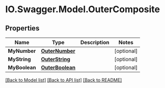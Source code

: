 # IO.Swagger.Model.OuterComposite
## Properties

Name | Type | Description | Notes
------------ | ------------- | ------------- | -------------
**MyNumber** | [**OuterNumber**](OuterNumber.md) |  | [optional] 
**MyString** | [**OuterString**](OuterString.md) |  | [optional] 
**MyBoolean** | [**OuterBoolean**](OuterBoolean.md) |  | [optional] 

[[Back to Model list]](../README.md#documentation-for-models) [[Back to API list]](../README.md#documentation-for-api-endpoints) [[Back to README]](../README.md)


